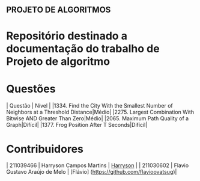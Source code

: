## PROJETO DE ALGORITMOS

# Repositório destinado a documentação do trabalho de Projeto de algoritmo

# Questões

| Questão | Nível |
|1334. Find the City With the Smallest Number of Neighbors at a Threshold Distance|Médio|
|2275. Largest Combination With Bitwise AND Greater Than Zero|Médio|
|2065. Maximum Path Quality of a Graph|Difícil|
|1377. Frog Position After T Seconds|Difícil|

# Contribuidores

| 211039466  | Harryson Campos Martins | [Harryson](https://github.com/harry-cmartin)  |
| 211030602  | Flavio Gustavo Araújo de Melo | [Flávio] (https://github.com/flavioovatsug)|